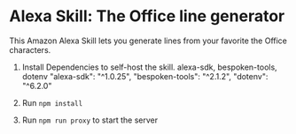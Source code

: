 # Alexa Skill: The Office line generator 
This Amazon Alexa Skill lets you generate lines from your favorite the Office characters.

1. Install Dependencies to self-host the skill.
alexa-sdk, bespoken-tools, dotenv
"alexa-sdk": "^1.0.25",
"bespoken-tools": "^2.1.2",
"dotenv": "^6.2.0"

2. Run `npm install`
3. Run `npm run proxy` to start the server


